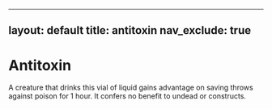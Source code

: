 
---
layout: default
title: antitoxin
nav_exclude: true
---

# Antitoxin

A creature that drinks this vial of liquid gains advantage on saving throws against poison for 1 hour. It confers no benefit to undead or constructs.

